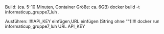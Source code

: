 
Build: (ca. 5-10 Minuten, Container Größe: ca. 6GB)
docker build -t informaticup_gruppe7_luh .

Ausführen: !!!!API_KEY einfügen,URL einfügen (String ohne "")!!!!
docker run informaticup_gruppe7_luh URL API_KEY
